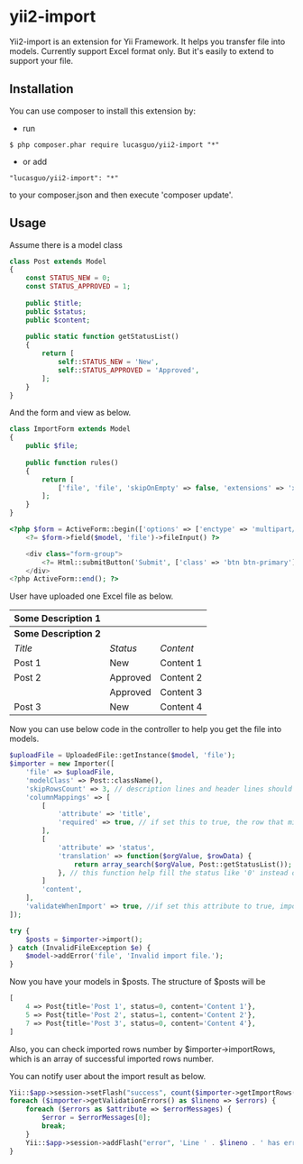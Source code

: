 # yii2-import

Yii2-import is an extension for Yii Framework. It helps you transfer file into models. 
Currently support Excel format only. But it's easily to extend to support your file.

## Installation

You can use composer to install this extension by:
- run
```
$ php composer.phar require lucasguo/yii2-import "*"
```
- or add
```
"lucasguo/yii2-import": "*"
```
to your composer.json and then execute 'composer update'.

## Usage

Assume there is a model class
```php
class Post extends Model
{
	const STATUS_NEW = 0;
	const STATUS_APPROVED = 1;
	
	public $title;
	public $status;
	public $content;
	
	public static function getStatusList()
	{
		return [
			self::STATUS_NEW = 'New',
			self::STATUS_APPROVED = 'Approved',
		];
	}
}
```

And the form and view as below.
```php
class ImportForm extends Model
{
	public $file;
	
	public function rules()
	{
		return [
			['file', 'file', 'skipOnEmpty' => false, 'extensions' => 'xlsx'],
		];
	}
}
```

```php
<?php $form = ActiveForm::begin(['options' => ['enctype' => 'multipart/form-data']]); ?>
    <?= $form->field($model, 'file')->fileInput() ?>

    <div class="form-group">
        <?= Html::submitButton('Submit', ['class' => 'btn btn-primary']) ?>
    </div>
<?php ActiveForm::end(); ?>
```

User have uploaded one Excel file as below.

| Some Description 1 |          |                  |
| ------------------ | -------- | ---------------- |
| **Some Description 2** |          |                  |
| *Title*            | *Status* | *Content*        |
| Post 1             | New      |        Content 1 |
| Post 2             | Approved |        Content 2 |
|                    | Approved |        Content 3 |
| Post 3             | New      |        Content 4 |

Now you can use below code in the controller to help you get the file into models.
```php
$uploadFile = UploadedFile::getInstance($model, 'file');
$importer = new Importer([
	'file' => $uploadFile,
	'modelClass' => Post::className(),
	'skipRowsCount' => 3, // description lines and header lines should be skipped
	'columnMappings' => [
		[
			'attribute' => 'title',
			'required' => true, // if set this to true, the row that missing this value will be skipped. As in the example line 6 will be skipped
		],
		[
			'attribute' => 'status',
			'translation' => function($orgValue, $rowData) {
				return array_search($orgValue, Post::getStatusList());
			}, // this function help fill the status like '0' instead of 'New'
		]
		'content',
	],
	'validateWhenImport' => true, //if set this attribute to true, importer will help you validate the models and report the validation errors by $importer->validationErrors
]);

try {
	$posts = $importer->import();
} catch (InvalidFileException $e) {
	$model->addError('file', 'Invalid import file.');
}
```

Now you have your models in $posts. The structure of $posts will be
```php
[
	4 => Post{title='Post 1', status=0, content='Content 1'},
	5 => Post{title='Post 2', status=1, content='Content 2'},
	7 => Post{title='Post 3', status=0, content='Content 4'},
]
```

Also, you can check imported rows number by $importer->importRows, which is an array of successful imported rows number.

You can notify user about the import result as below.
```php
Yii::$app->session->setFlash("success", count($importer->getImportRows()) . ' rows had been imported');
foreach ($importer->getValidationErrors() as $lineno => $errors) {
	foreach ($errors as $attribute => $errorMessages) {
		$error = $errorMessages[0];
		break;
	}
	Yii::$app->session->addFlash("error", 'Line ' . $lineno . ' has error: ' . $error);
}
```
